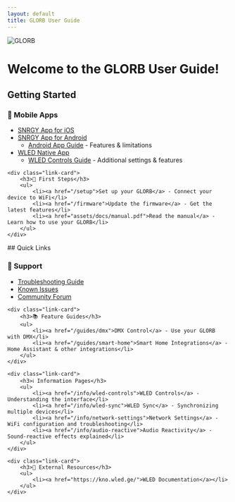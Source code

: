 ```yaml
---
layout: default
title: GLORB User Guide
---
```


<img src="assets/images/banner.png" alt="GLORB" class="banner">

# Welcome to the GLORB User Guide!

## Getting Started

<div class="quick-links">
    <div class="link-card">
        <h3>📱 Mobile Apps</h3>
        <ul>
            <li><a href="https://apps.apple.com/us/app/snrgy/id6587549578">SNRGY App for iOS</a></li>
            <li><a href="https://play.google.com/store/apps/details?id=com.snrgy.studio&pli=1">SNRGY App for Android</a>
                <ul>
                    <li><a href="/info/android-app">Android App Guide</a> - Features & limitations</li>
                </ul>
            </li>
            <li><a href="https://play.google.com/store/apps/details?id=ca.cgagnier.wlednativeandroid&hl=en">WLED Native App</a>
                <ul>
                    <li><a href="/info/wled-controls">WLED Controls Guide</a> - Additional settings & features</li>
                </ul>
            </li>
        </ul>
    </div>

    <div class="link-card">
        <h3>🚀 First Steps</h3>
        <ul>
            <li><a href="/setup">Set up your GLORB</a> - Connect your device to WiFi</li>
            <li><a href="/firmware">Update the firmware</a> - Get the latest features</li>
            <li><a href="assets/docs/manual.pdf">Read the manual</a> - Learn how to use your GLORB</li>
        </ul>
    </div>
</div>
## Quick Links

<div class="quick-links">
    <div class="link-card">
        <h3>🔧 Support</h3>
        <ul>
            <li><a href="/troubleshooting">Troubleshooting Guide</a></li>
            <li><a href="/known-issues">Known Issues</a></li>
            <li><a href="https://discord.com/invite/hnQ5V2GNjh">Community Forum</a></li>
        </ul>
    </div>

    <div class="link-card">
        <h3>📚 Feature Guides</h3>
        <ul>
            <li><a href="/guides/dmx">DMX Control</a> - Use your GLORB with DMX</li>
            <li><a href="/guides/smart-home">Smart Home Integrations</a> - Home Assistant & other integrations</li>
        </ul>
    </div>
    
    <div class="link-card">
        <h3>ℹ️ Information Pages</h3>
        <ul>
            <li><a href="/info/wled-controls">WLED Controls</a> - Understanding the interface</li>
            <li><a href="/info/wled-sync">WLED Sync</a> - Synchronizing multiple devices</li>
            <li><a href="/info/network-settings">Network Settings</a> - WiFi configuration and troubleshooting</li>
            <li><a href="/info/audio-reactive">Audio Reactivity</a> - Sound-reactive effects explained</li>
        </ul>
    </div>
    
    <div class="link-card">
        <h3>📖 External Resources</h3>
        <ul>
            <li><a href="https://kno.wled.ge/">WLED Documentation</a></li>
        </ul>
    </div>
</div>